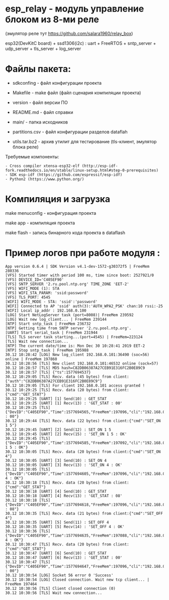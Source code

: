 # esp_relay - модуль управление блоком из 8-ми реле
(эмулятор реле тут https://github.com/salara1960/relay_box)

esp32(DevKitC board) + ssd1306(i2c) : uart + FreeRTOS + sntp_server + udp_server + tls_server + log_server

# Файлы пакета:

* sdkconfing     - файл конфигурации проекта

* Makefile       - make файл (файл сценария компиляции проекта)

* version        - файл версии ПО

* README.md      - файл справки

* main/          - папка исходников

* partitions.csv - файл конфигурации разделов dataflah

* utils.tar.bz2  - архив утилит для тестирование (tls-клиент, эмулятор блока реле)


Требуемые компоненты:
```
- Cross compiler xtensa-esp32-elf (http://esp-idf-fork.readthedocs.io/en/stable/linux-setup.html#step-0-prerequisites)
- SDK esp-idf (https://github.com/espressif/esp-idf)
- Python2 (https://www.python.org/)
```


# Компиляция и загрузка

make menuconfig - конфигурация проекта

make app        - компиляция проекта

make flash      - запись бинарного кода проекта в dataflash


# Пример логов при работе модуля :
```
App version 0.6.4 | SDK Version v4.1-dev-1572-g30372f5 | FreeMem 280336
[VFS] Started timer with period 100 ms, time since boot: 2527921/0
[VFS] DEVICE_ID='C405EF90'
[VFS] SNTP_SERVER '2.ru.pool.ntp.org' TIME_ZONE 'EET-2'
[VFS] WIFI_MODE (1): STA
[VFS] WIFI_STA_PARAM: 'ssid:password'
[VFS] TLS_PORT: 4545
[WIFI] WIFI_MODE - STA: 'ssid':'password'
[WIFI] Connected to AP 'ssid' auth(3):'AUTH_WPA2_PSK' chan:10 rssi:-25
[WIFI] Local ip_addr : 192.168.0.100
[LOG] Start NetLogServer task (port=8008)| FreeMem 239592
[LOG] Wait new log_client... | FreeMem 239144
[NTP] Start sntp_task | FreeMem 236732
[NTP] Getting time from SNTP server '2.ru.pool.ntp.org'.
[UART] Start serial_task | FreeMem 231944
[TLS] TLS server task starting...(port=4545) | FreeMem=223124
[TLS] Wait new connection...
[NTP] The current date/time is: Mon Dec 30 10:28:41 2019 EET-2
[NTP] Stop sntp_task | FreeMem 195988
30.12 10:28:42 [LOG] New log_client 192.168.0.101:36490 (soc=56) online | FreeMem 197860
30.12 10:28:56 [TLS] New client 192.168.0.101:46532 online (sock=57)
30.12 10:28:57 [TLS] MD5 hash=C82DB06387A27CEB91E316FC2B0E89C9
30.12 10:28:57 [TLS] {"ts":1577694537}
30.12 10:29:05 [TLS] Recv. data (45 bytes) from client:{"auth":"C82DB06387A27CEB91E316FC2B0E89C9"}
30.12 10:29:05 [TLS] For client 192.168.0.101 access granted !
30.12 10:29:25 [TLS] Recv. data (20 bytes) from client:{"cmd":"GET_STAT"}
30.12 10:29:25 [UART] [1] Send(10) : GET_STAT
30.12 10:29:25 [UART] [1] Recv(13) : 'GET_STAT : 00'
30.12 10:29:25 [TLS] {"DevID":"C405EF90","Time":1577694565,"FreeMem":197096,"cli":"192.168.0.101","Answer":"GET_STAT : 00"}
30.12 10:29:44 [TLS] Recv. data (22 bytes) from client:{"cmd":"SET_ON 1 5"}
30.12 10:29:45 [UART] [2] Send(12) : SET_ON 1 5
30.12 10:29:45 [UART] [2] Recv(15) : 'SET_ON 1 5 : OK'
30.12 10:29:45 [TLS] {"DevID":"C405EF90","Time":1577694585,"FreeMem":197092,"cli":"192.168.0.101","Answer":"SET_ON 1 5 : OK"}
30.12 10:30:05 [TLS] Recv. data (20 bytes) from client:{"cmd":"SET_ON 4"}
30.12 10:30:05 [UART] [3] Send(10) : SET_ON 4
30.12 10:30:05 [UART] [3] Recv(13) : 'SET_ON 4 : OK'
30.12 10:30:05 [TLS] {"DevID":"C405EF90","Time":1577694605,"FreeMem":197096,"cli":"192.168.0.101","Answer":"SET_ON 4 : OK"}
30.12 10:30:18 [TLS] Recv. data (20 bytes) from client:{"cmd":"GET_STAT"}
30.12 10:30:18 [UART] [4] Send(10) : GET_STAT
30.12 10:30:18 [UART] [4] Recv(13) : 'GET_STAT : 08'
30.12 10:30:18 [TLS] {"DevID":"C405EF90","Time":1577694618,"FreeMem":197096,"cli":"192.168.0.101","Answer":"GET_STAT : 08"}
30.12 10:30:35 [TLS] Recv. data (21 bytes) from client:{"cmd":"SET_OFF 4"}
30.12 10:30:35 [UART] [5] Send(11) : SET_OFF 4
30.12 10:30:35 [UART] [5] Recv(14) : 'SET_OFF 4 : OK'
30.12 10:30:36 [TLS] {"DevID":"C405EF90","Time":1577694635,"FreeMem":197088,"cli":"192.168.0.101","Answer":"SET_OFF 4 : OK"}
30.12 10:30:47 [TLS] Recv. data (20 bytes) from client:{"cmd":"GET_STAT"}
30.12 10:30:47 [UART] [6] Send(10) : GET_STAT
30.12 10:30:47 [UART] [6] Recv(13) : 'GET_STAT : 00'
30.12 10:30:47 [TLS] {"DevID":"C405EF90","Time":1577694647,"FreeMem":197096,"cli":"192.168.0.101","Answer":"GET_STAT : 00"}
30.12 10:30:54 [LOG] Socket 56 error 0 'Success'
30.12 10:30:54 [LOG] Closed connection. Wait new tcp client... | FreeMem 197464
30.12 10:30:56 [TLS] Client closed connection (0)
30.12 10:30:56 [TLS] Wait new connection...
```
